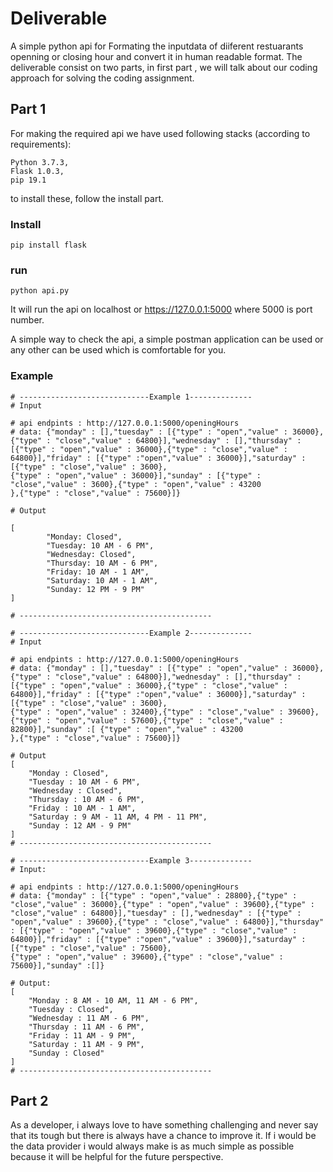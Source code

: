 # Deliverable
A simple python api for Formating the inputdata of diiferent restuarants openning or closing hour and convert it in human readable format. The deliverable consist on two parts, in first part , we will talk about our coding approach for solving the coding assignment.

## Part 1
For making the required api we have used following stacks (according to requirements):
```
Python 3.7.3,
Flask 1.0.3,
pip 19.1
```
to install these, follow the install part.

### Install
```
pip install flask

```

### run 
```
python api.py

```
It will run the api on localhost or https://127.0.0.1:5000 where 5000 is port number.

A simple way to check the api, a simple postman application can be used or any other can be used which is comfortable for you.

### Example

```
# -----------------------------Example 1--------------
# Input

# api endpints : http://127.0.0.1:5000/openingHours
# data: {"monday" : [],"tuesday" : [{"type" : "open","value" : 36000},{"type" : "close","value" : 64800}],"wednesday" : [],"thursday" : [{"type" : "open","value" : 36000},{"type" : "close","value" : 64800}],"friday" : [{"type" :"open","value" : 36000}],"saturday" : [{"type" : "close","value" : 3600},
{"type" : "open","value" : 36000}],"sunday" : [{"type" : "close","value" : 3600},{"type" : "open","value" : 43200
},{"type" : "close","value" : 75600}]}

# Output

[
        "Monday: Closed",
        "Tuesday: 10 AM - 6 PM",
        "Wednesday: Closed",
        "Thursday: 10 AM - 6 PM",
        "Friday: 10 AM - 1 AM",
        "Saturday: 10 AM - 1 AM",
        "Sunday: 12 PM - 9 PM"
]

# -------------------------------------------

# -----------------------------Example 2--------------
# Input

# api endpints : http://127.0.0.1:5000/openingHours
# data: {"monday" : [],"tuesday" : [{"type" : "open","value" : 36000},{"type" : "close","value" : 64800}],"wednesday" : [],"thursday" : [{"type" : "open","value" : 36000},{"type" : "close","value" : 64800}],"friday" : [{"type" :"open","value" : 36000}],"saturday" : [{"type" : "close","value" : 3600},
{"type" : "open","value" : 32400},{"type" : "close","value" : 39600},{"type" : "open","value" : 57600},{"type" : "close","value" : 82800}],"sunday" :[ {"type" : "open","value" : 43200
},{"type" : "close","value" : 75600}]}

# Output
[
    "Monday : Closed",
    "Tuesday : 10 AM - 6 PM",
    "Wednesday : Closed",
    "Thursday : 10 AM - 6 PM",
    "Friday : 10 AM - 1 AM",
    "Saturday : 9 AM - 11 AM, 4 PM - 11 PM",
    "Sunday : 12 AM - 9 PM"
]
# -------------------------------------------

# -----------------------------Example 3--------------
# Input:

# api endpints : http://127.0.0.1:5000/openingHours
# data: {"monday" : [{"type" : "open","value" : 28800},{"type" : "close","value" : 36000},{"type" : "open","value" : 39600},{"type" : "close","value" : 64800}],"tuesday" : [],"wednesday" : [{"type" : "open","value" : 39600},{"type" : "close","value" : 64800}],"thursday" : [{"type" : "open","value" : 39600},{"type" : "close","value" : 64800}],"friday" : [{"type" :"open","value" : 39600}],"saturday" : [{"type" : "close","value" : 75600},
{"type" : "open","value" : 39600},{"type" : "close","value" : 75600}],"sunday" :[]}

# Output:
[
    "Monday : 8 AM - 10 AM, 11 AM - 6 PM",
    "Tuesday : Closed",
    "Wednesday : 11 AM - 6 PM",
    "Thursday : 11 AM - 6 PM",
    "Friday : 11 AM - 9 PM",
    "Saturday : 11 AM - 9 PM",
    "Sunday : Closed"
]
# -------------------------------------------

```

## Part 2

As a developer, i always love to have something challenging and never say that its tough but there is always have a chance to improve it. If i would be the data provider i would always make is as much simple as possible because it will be helpful for the future perspective. 
